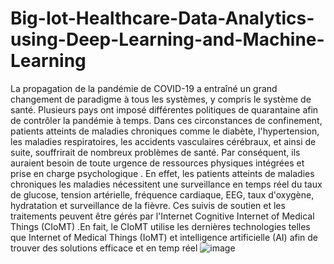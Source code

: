 # Big-Iot-Healthcare-Data-Analytics-using-Deep-Learning-and-Machine-Learning
La propagation de la pandémie de COVID-19 a entraîné un grand changement de paradigme à tous les systèmes,
y compris le système de santé. Plusieurs pays ont imposé différentes politiques de quarantaine afin de contrôler
la pandémie à temps.
Dans ces circonstances de confinement, patients atteints de maladies chroniques comme le diabète,
l'hypertension, les maladies respiratoires, les accidents vasculaires cérébraux, et ainsi de suite, souffrirait de
nombreux problèmes de santé.
Par conséquent, ils auraient besoin de toute urgence de ressources physiques intégrées et prise en charge
psychologique . En effet, les patients atteints de maladies chroniques les maladies nécessitent une surveillance en
temps réel du taux de glucose, tension artérielle, fréquence cardiaque, EEG, taux d'oxygène, hydratation et
surveillance de la fièvre.
Ces suivis de soutien et les traitements peuvent être gérés par l'Internet Cognitive Internet of Medical Things
(CIoMT) .En fait, le CIoMT utilise les dernières technologies telles que Internet of Medical Things (IoMT) et
intelligence artificielle (AI) afin de trouver des solutions efficace et en temp réel
![image](https://user-images.githubusercontent.com/100166757/183676375-ca9b81b3-b565-4c8a-a6e5-eb89063128fb.png)
